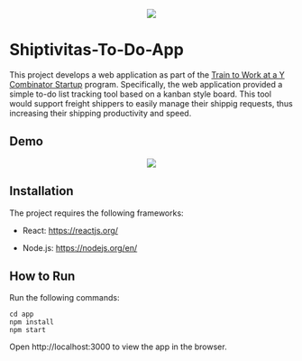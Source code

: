 <p align="center">
  <a href="https://www.insidesherpa.com/virtual-internships/prototype/oRMogWRHeewqHzA7u/College%20Students%3A%20Learn%20how%20to%20work%20at%20a%20YC%20startup">
  <img src="https://s3-ap-southeast-2.amazonaws.com/insidesherpa-assets/yc/yc-blade.png"></a>
</p>

# Shiptivitas-To-Do-App

This project develops a web application as part of the [Train to Work at a Y Combinator Startup](https://www.insidesherpa.com/virtual-internships/prototype/oRMogWRHeewqHzA7u/College-students%3A-Learn-how-to-work-at-a-YC-startup-) program. Specifically, the web application provided a simple to-do list tracking tool based on a kanban style board. This tool would support freight shippers to easily manage their shippig requests, thus increasing their shipping productivity and speed.

## Demo

<p align="center">
  <img src="https://user-images.githubusercontent.com/46636857/92833858-2c28d300-f38e-11ea-8f2c-b58d554a381d.gif" with="550">
</p>

## Installation

The project requires the following frameworks:

- React: https://reactjs.org/

- Node.js: https://nodejs.org/en/

## How to Run

Run the following commands:

```
cd app
npm install
npm start
```

Open http://localhost:3000 to view the app in the browser.
